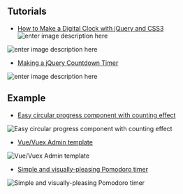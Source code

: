 ## Tutorials

- [How to Make a Digital Clock with jQuery and CSS3](https://tutorialzine.com/2013/06/digital-clock)
![enter image description here](https://tutorialzine.com/media/2013/06/the_dark_theme.jpg)

![enter image description here](https://tutorialzine.com/media/2013/06/the_digits_explained.jpg)

- [Making a jQuery Countdown Timer](https://tutorialzine.com/2011/12/countdown-jquery)

![enter image description here](https://tutorialzine.com/media/2011/12/jquery-countdown-timer.jpg)

## Example

- [Easy circular progress component with counting effect](https://vuejsexamples.com/easy-circular-progress-component-with-counting-effect/)

![Easy circular progress component with counting effect](https://vuejsexamples.com/content/images/2019/11/easy-circular-progress.jpg)

- [Vue/Vuex Admin template](https://vuejsexamples.com/vue-vuex-admin-template/)

![Vue/Vuex Admin template](https://vuejsexamples.com/content/images/2019/11/k-theme003-vue.jpg)

- [Simple and visually-pleasing Pomodoro timer](https://vuejsexamples.com/simple-and-visually-pleasing-pomodoro-timer/)

![Simple and visually-pleasing Pomodoro timer](https://vuejsexamples.com/content/images/2019/12/pomotroid.jpg)
<!--stackedit_data:
eyJoaXN0b3J5IjpbLTExNDY4MTkyMjEsMTE4MzIzMzYxN119
-->